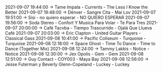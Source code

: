 2021-09-07 19:44:00 -> Tame Impala - Currents - The Less I Know the Better
2021-09-07 19:48:00 -> Dënver - Sangre Cita - Mai Lov
2021-09-07 19:51:00 -> Sisi - no quiero esperar - NO QUIERO ESPERAR
2021-09-07 19:56:00 -> Soda Stereo - Confort Y Musica Para Volar - Te Para Tres
2021-09-07 20:00:00 -> Café Tacvba - Tiempo Trascurrido - Ojalá Que Llueva Café
2021-09-07 20:03:00 -> Eric Clapton - United Guitar Players - Classical Gass
2021-09-08 10:41:00 -> Pacific Coliseum - Turquoise - Turquoise
2021-09-08 12:18:00 -> Space Ghost - Time To Dance - Time to Dance (Together Mix)
2021-09-08 12:24:00 -> Tammy Lakkis - Notice - Notice
2021-09-08 12:30:00 -> Jex Opolis - Gem - Gem
2021-09-08 12:51:00 -> Guy Contact - COY003 - Maya Bay
2021-09-08 12:56:00 -> Jesse Futerman y Beverly Glenn-Copeland - Luckey - Luckey
